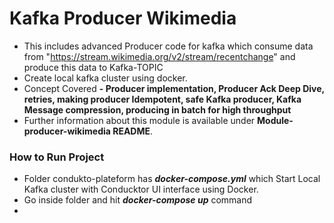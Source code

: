 
# Kafka Producer Wikimedia
- This includes advanced Producer code for kafka which consume data from "https://stream.wikimedia.org/v2/stream/recentchange" and produce this data to Kafka-TOPIC
- Create local kafka cluster using docker.
- Concept Covered
  **- Producer implementation, Producer Ack Deep Dive, retries, making producer Idempotent, safe Kafka producer, Kafka Message compression, producing in batch for high throughput**
- Further information about this module is available under **Module-producer-wikimedia README**.

### How to Run Project
- Folder condukto-plateform has **_docker-compose.yml_** which Start Local Kafka cluster with Conducktor UI interface using Docker.
- Go inside folder and hit **_docker-compose up_** command
- 